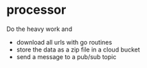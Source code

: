 # processor
Do the heavy work and
- download all urls with go routines
- store the data as a zip file in a cloud bucket
- send a message to a pub/sub topic